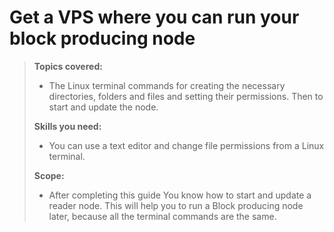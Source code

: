 # Get a VPS where you can run your block producing node

>**Topics covered:**
>
> - The Linux terminal commands for creating the necessary directories, folders and files and setting their permissions. Then to start and update the node.
>
>**Skills you need:**
>
> - You can use a text editor and change file permissions from a Linux terminal.
>
>**Scope:**
>
> - After completing this guide You know how to start and update a reader node. This will help you to run a Block producing node later, because all the terminal commands are the same.

